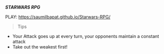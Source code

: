 ***STARWARS RPG***

PLAY: https://saumilbapat.github.io/Starwars-RPG/

> Tips

- Your Attack goes up at every turn, your opponents maintain a constant attack
- Take out the weakest first!
